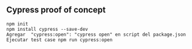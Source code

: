 ## Cypress proof of concept 
````
npm init
npm install cypress --save-dev
Agregar  "cypress:open": "cypress open" en script del package.json
Ejecutar test case npm run cypress:open
`````
